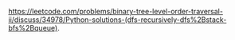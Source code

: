https://leetcode.com/problems/binary-tree-level-order-traversal-ii/discuss/34978/Python-solutions-(dfs-recursively-dfs%2Bstack-bfs%2Bqueue).
